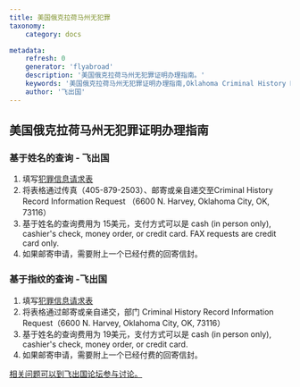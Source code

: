 ```yaml
---
title: 美国俄克拉荷马州无犯罪
taxonomy:
    category: docs

metadata:
    refresh: 0
    generator: 'flyabroad'
    description: '美国俄克拉荷马州无犯罪证明办理指南。'
    keywords: '美国俄克拉荷马州无犯罪证明办理指南,Oklahoma Criminal History Record'
    author: '飞出国'
---
```


## 美国俄克拉荷马州无犯罪证明办理指南


### 基于姓名的查询 - 飞出国 ###

1. 填写[犯罪信息请求表](https://www.ok.gov/osbi/documents/RecordCheckForm.pdf)
2. 将表格通过传真（405-879-2503）、邮寄或亲自递交至Criminal History Record Information Request
（6600 N. Harvey, Oklahoma City, OK, 73116）
3. 基于姓名的查询费用为 15美元，支付方式可以是 cash (in person only), cashier's check, money order, or credit card.  FAX requests are credit card only.
4. 如果邮寄申请，需要附上一个已经付费的回寄信封。

### 基于指纹的查询 -飞出国 ###

1. 填写[犯罪信息请求表](https://www.ok.gov/osbi/documents/RecordCheckForm.pdf)
2. 将表格通过邮寄或亲自递交，部门 Criminal History Record Information Request（6600 N. Harvey, Oklahoma City, OK, 73116）
3. 基于姓名的查询费用为 19美元，支付方式可以是 cash (in person only), cashier's check, money order, or credit card.
4. 如果邮寄申请，需要附上一个已经付费的回寄信封。


[相关问题可以到飞出国论坛参与讨论。](http://bbs.fcgvisa.com/t/17539?target=_blank)